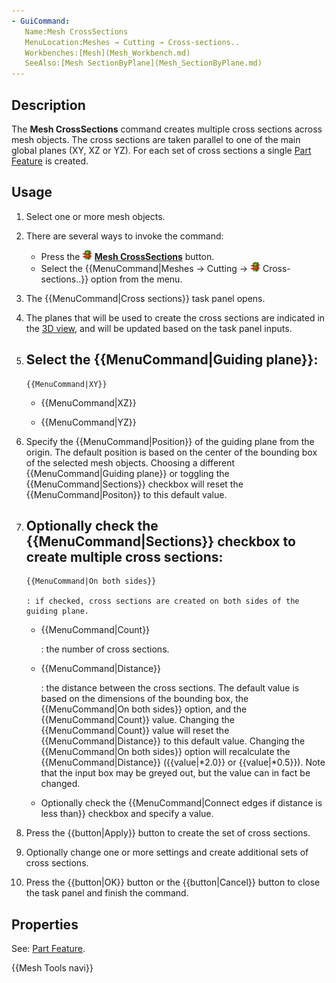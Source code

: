 ```yaml
---
- GuiCommand:
   Name:Mesh CrossSections
   MenuLocation:Meshes → Cutting → Cross-sections..
   Workbenches:[Mesh](Mesh_Workbench.md)
   SeeAlso:[Mesh SectionByPlane](Mesh_SectionByPlane.md)
---
```


## Description

The **Mesh CrossSections** command creates multiple cross sections across mesh objects. The cross sections are taken parallel to one of the main global planes (XY, XZ or YZ). For each set of cross sections a single [Part Feature](Part_Feature.md) is created.

## Usage

1.  Select one or more mesh objects.
2.  There are several ways to invoke the command:
    -   Press the **<img src="images/Mesh_CrossSections.svg" width=16px> [Mesh CrossSections](Mesh_CrossSections.md)** button.
    -   Select the {{MenuCommand|Meshes → Cutting → <img src="images/Mesh_CrossSections.svg" width=16px> Cross-sections..}} option from the menu.
3.  The {{MenuCommand|Cross sections}} task panel opens.
4.  The planes that will be used to create the cross sections are indicated in the [3D view](3D_view.md), and will be updated based on the task panel inputs.
5.  Select the {{MenuCommand|Guiding plane}}:
    -   
        {{MenuCommand|XY}}
        

    -   
        {{MenuCommand|XZ}}
        

    -   
        {{MenuCommand|YZ}}
        
6.  Specify the {{MenuCommand|Position}} of the guiding plane from the origin. The default position is based on the center of the bounding box of the selected mesh objects. Choosing a different {{MenuCommand|Guiding plane}} or toggling the {{MenuCommand|Sections}} checkbox will reset the {{MenuCommand|Positon}} to this default value.
7.  Optionally check the {{MenuCommand|Sections}} checkbox to create multiple cross sections:
    -   
        {{MenuCommand|On both sides}}
        
        : if checked, cross sections are created on both sides of the guiding plane.

    -   
        {{MenuCommand|Count}}
        
        : the number of cross sections.

    -   
        {{MenuCommand|Distance}}
        
        : the distance between the cross sections. The default value is based on the dimensions of the bounding box, the {{MenuCommand|On both sides}} option, and the {{MenuCommand|Count}} value. Changing the {{MenuCommand|Count}} value will reset the {{MenuCommand|Distance}} to this default value. Changing the {{MenuCommand|On both sides}} option will recalculate the {{MenuCommand|Distance}} ({{value|*2.0}} or {{value|*0.5}}). Note that the input box may be greyed out, but the value can in fact be changed.

    -   Optionally check the {{MenuCommand|Connect edges if distance is less than}} checkbox and specify a value.
8.  Press the {{button|Apply}} button to create the set of cross sections.
9.  Optionally change one or more settings and create additional sets of cross sections.
10. Press the {{button|OK}} button or the {{button|Cancel}} button to close the task panel and finish the command.

## Properties

See: [Part Feature](Part_Feature.md).




 {{Mesh Tools navi}}  
